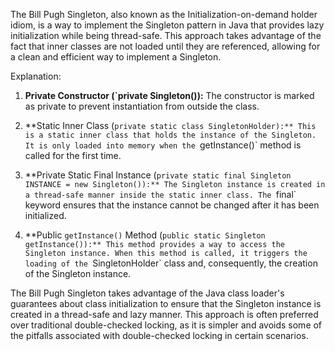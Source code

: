 The Bill Pugh Singleton, also known as the Initialization-on-demand holder idiom, is a way to implement the Singleton pattern in Java that provides lazy initialization while being thread-safe. This approach takes advantage of the fact that inner classes are not loaded until they are referenced, allowing for a clean and efficient way to implement a Singleton.

Explanation:

1. **Private Constructor (`private Singleton()):** The constructor is marked as private to prevent instantiation from outside the class.

2. **Static Inner Class (`private static class SingletonHolder):** This is a static inner class that holds the instance of the Singleton. It is only loaded into memory when the `getInstance()` method is called for the first time.

3. **Private Static Final Instance (`private static final Singleton INSTANCE = new Singleton()):** The Singleton instance is created in a thread-safe manner inside the static inner class. The `final` keyword ensures that the instance cannot be changed after it has been initialized.

4. **Public `getInstance()` Method (`public static Singleton getInstance()):** This method provides a way to access the Singleton instance. When this method is called, it triggers the loading of the `SingletonHolder` class and, consequently, the creation of the Singleton instance.

The Bill Pugh Singleton takes advantage of the Java class loader's guarantees about class initialization to ensure that the Singleton instance is created in a thread-safe and lazy manner. This approach is often preferred over traditional double-checked locking, as it is simpler and avoids some of the pitfalls associated with double-checked locking in certain scenarios.